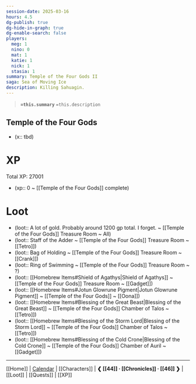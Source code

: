 ```yaml
---
session-date: 2025-03-16
hours: 4.5
dg-publish: true
dg-hide-in-graph: true
dg-enable-search: false
players:
  meg: 1
  nino: 0
  mat: 1
  katie: 1
  nick: 1
  stasia: 1
summary: Temple of the Four Gods II
saga: Sea of Moving Ice
description: Killing Sahuagin.
---
```


> **`=this.summary`**
> `=this.description`

## Temple of the Four Gods
- (x::  tbd)


# XP
Total XP: 27001
- (xp:: 0 ~ [[Temple of the Four Gods]] complete) 

# Loot

- (loot::  A lot of gold. Probably around 1200 gp total. I forget. ~ [[Temple of the Four Gods]] Treasure Room ~ All)
- (loot::  Staff of the Adder ~ [[Temple of the Four Gods]] Treasure Room ~ [[Tetro]])
- (loot::  Bag of Holding ~ [[Temple of the Four Gods]] Treasure Room ~ [[Crank]])
- (loot::  Ring of Swimming ~ [[Temple of the Four Gods]] Treasure Room ~ ?)
- (loot::  [[Homebrew Items#Shield of Agathys|Shield of Agathys]] ~ [[Temple of the Four Gods]] Treasure Room ~ [[Gadget]])
- (loot::  [[Homebrew Items#Jotun Glowrune Pigment|Jotun Glowrune Pigment]] ~ [[Temple of the Four Gods]] ~ [[Oona]])
- (loot::  [[Homebrew Items#Blessing of the Great Beast|Blessing of the Great Beast]] ~ [[Temple of the Four Gods]] Chamber of Talos ~ [[Tetro]])
- (loot::  [[Homebrew Items#Blessing of the Storm Lord|Blessing of the Storm Lord]] ~ [[Temple of the Four Gods]] Chamber of Talos ~ [[Tetro]])
- (loot::  [[Homebrew Items#Blessing of the Cold Crone|Blessing of the Cold Crone]] ~ [[Temple of the Four Gods]] Chamber of Auril ~ [[Gadget]])


---
[[Home]] | [Calendar](https://app.fantasy-calendar.com/calendars/38f9e3f5098bac1f655a4fb4241f35eb) | [[Characters]] | **❮ [[44]] · [[Chronicles]] ·  [[46]] ❯** | [[Loot]] | [[Quests]]  | [[XP]]